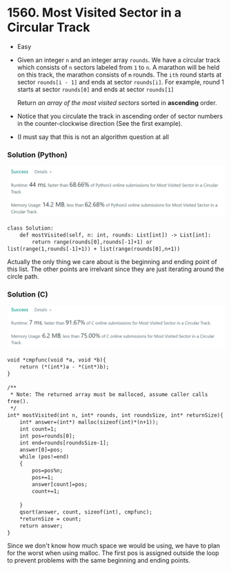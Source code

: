 # 1560. Most Visited Sector in a Circular Track

* Easy
*   Given an integer `n` and an integer array `rounds`. We have a circular track which consists of `n` sectors labeled from `1` to `n`. A marathon will be held on this track, the marathon consists of `m` rounds. The `ith` round starts at sector `rounds[i - 1]` and ends at sector `rounds[i]`. For example, round 1 starts at sector `rounds[0]` and ends at sector `rounds[1]`

    Return _an array of the most visited sectors_ sorted in **ascending** order.
* Notice that you circulate the track in ascending order of sector numbers in the counter-clockwise direction (See the first example).
* (I must say that this is not an algorithm question at all

### Solution (Python)

![](<../.gitbook/assets/image (7) (1) (1) (1) (1) (1).png>)

```
class Solution:
    def mostVisited(self, n: int, rounds: List[int]) -> List[int]:
        return range(rounds[0],rounds[-1]+1) or list(range(1,rounds[-1]+1)) + list(range(rounds[0],n+1)) 
```

Actually the only thing we care about is the beginning and ending point of this list. The other points are irrelvant since they are just iterating around the circle path.&#x20;

### Solution (C)

![](<../.gitbook/assets/image (6) (1) (1).png>)

```
void *cmpfunc(void *a, void *b){
    return (*(int*)a - *(int*)b);
}

/**
 * Note: The returned array must be malloced, assume caller calls free().
 */
int* mostVisited(int n, int* rounds, int roundsSize, int* returnSize){
    int* answer=(int*) malloc(sizeof(int)*(n+1));
    int count=1;
    int pos=rounds[0];
    int end=rounds[roundsSize-1];
    answer[0]=pos;
    while (pos!=end)
    {
        pos=pos%n;
        pos+=1;
        answer[count]=pos;
        count+=1;

    }
    qsort(answer, count, sizeof(int), cmpfunc);
    *returnSize = count;
    return answer;
}
```

Since we don't know how much space we would be using, we have to plan for the worst when using malloc. The first pos is assigned outside the loop to prevent problems with the same beginning and ending points.&#x20;
